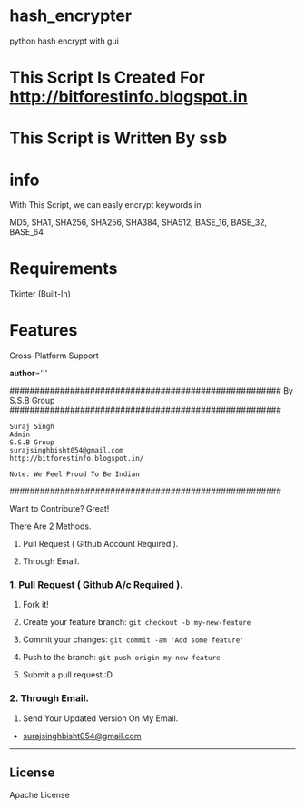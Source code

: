 # hash_encrypter
python hash encrypt with gui
# This Script Is Created For http://bitforestinfo.blogspot.in
# This Script is Written By ssb

# info
With This Script, we can easly encrypt keywords in 

MD5,
SHA1,
SHA256,
SHA256,
SHA384,
SHA512,
BASE_16,
BASE_32,
BASE_64


# Requirements
Tkinter (Built-In)

# Features
Cross-Platform Support


__author__='''

######################################################
                By S.S.B Group                          
######################################################

    Suraj Singh
    Admin
    S.S.B Group
    surajsinghbisht054@gmail.com
    http://bitforestinfo.blogspot.in/

    Note: We Feel Proud To Be Indian
######################################################

Want to Contribute? Great!


There Are 2 Methods.

1. Pull Request ( Github Account Required ).

2. Through Email.


### 1. Pull Request ( Github A/c Required ). 

1. Fork it!

2. Create your feature branch: `git checkout -b my-new-feature`

3. Commit your changes: `git commit -am 'Add some feature'`

4. Push to the branch: `git push origin my-new-feature`

5. Submit a pull request :D



### 2. Through Email.

1. Send Your Updated Version On My Email.

- surajsinghbisht054@gmail.com


----

## License

Apache License

	